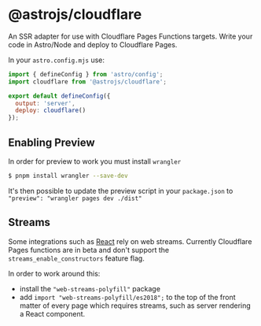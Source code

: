 # @astrojs/cloudflare

An SSR adapter for use with Cloudflare Pages Functions targets. Write your code in Astro/Node and deploy to Cloudflare Pages.

In your `astro.config.mjs` use:

```js
import { defineConfig } from 'astro/config';
import cloudflare from '@astrojs/cloudflare';

export default defineConfig({
  output: 'server',
  deploy: cloudflare()
});
```

## Enabling Preview

In order for preview to work you must install `wrangler`

```sh
$ pnpm install wrangler --save-dev
```

It's then possible to update the preview script in your `package.json` to `"preview": "wrangler pages dev ./dist"`

## Streams

Some integrations such as [React](https://github.com/withastro/astro/tree/main/packages/integrations/react) rely on web streams. Currently Cloudflare Pages functions are in beta and don't support the `streams_enable_constructors` feature flag.

In order to work around this:
- install the `"web-streams-polyfill"` package
- add `import "web-streams-polyfill/es2018";` to the top of the front matter of every page which requires streams, such as server rendering a React component.
